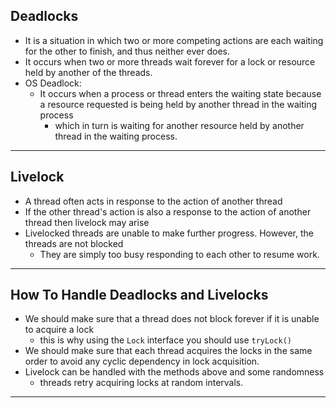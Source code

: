 ## Deadlocks
- It is a situation in which two or more competing actions are each waiting for the other to finish, and thus neither ever does.
- It occurs when two or more threads wait forever for a lock or resource held by another of the threads.
- OS Deadlock:
  - It occurs when a process or thread enters the waiting state because a resource requested is being held by another thread in the waiting process
    - which in turn is waiting for another resource held by another thread in the waiting process.
---
    
## Livelock
- A thread often acts in response to the action of another thread
- If the other thread's action is also a response to the action of another thread then livelock may arise
- Livelocked threads are unable to make further progress. However, the threads are not blocked
  - They are simply too busy responding to each other to resume work.
---
  
## How To Handle Deadlocks and Livelocks
- We should make sure that a thread does not block forever if it is unable to acquire a lock
  - this is why using the `Lock` interface you should use `tryLock()`
- We should make sure that each thread acquires the locks in the same order to avoid any cyclic dependency in lock acquisition.
- Livelock can be handled with the methods above and some randomness
  - threads retry acquiring locks at random intervals.
---